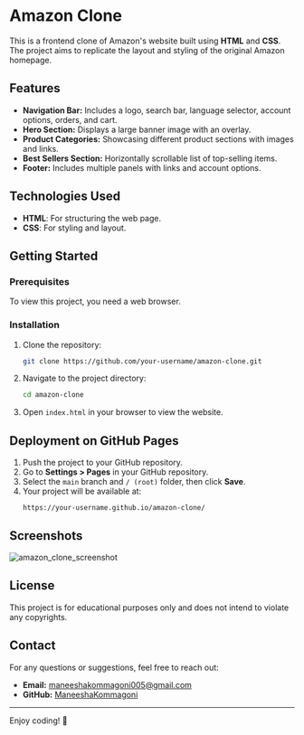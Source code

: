 # Amazon Clone

This is a frontend clone of Amazon's website built using **HTML** and **CSS**. The project aims to replicate the layout and styling of the original Amazon homepage.

## Features
- **Navigation Bar:** Includes a logo, search bar, language selector, account options, orders, and cart.
- **Hero Section:** Displays a large banner image with an overlay.
- **Product Categories:** Showcasing different product sections with images and links.
- **Best Sellers Section:** Horizontally scrollable list of top-selling items.
- **Footer:** Includes multiple panels with links and account options.

## Technologies Used
- **HTML**: For structuring the web page.
- **CSS**: For styling and layout.

## Getting Started
### Prerequisites
To view this project, you need a web browser.

### Installation
1. Clone the repository:
   ```sh
   git clone https://github.com/your-username/amazon-clone.git
   ```
2. Navigate to the project directory:
   ```sh
   cd amazon-clone
   ```
3. Open `index.html` in your browser to view the website.

## Deployment on GitHub Pages
1. Push the project to your GitHub repository.
2. Go to **Settings > Pages** in your GitHub repository.
3. Select the `main` branch and `/ (root)` folder, then click **Save**.
4. Your project will be available at:
   ```
   https://your-username.github.io/amazon-clone/
   ```

## Screenshots
![amazon_clone_screenshot](https://github.com/user-attachments/assets/7b3a2f87-5776-4ba1-b01b-ec24f74ccfcd)


## License
This project is for educational purposes only and does not intend to violate any copyrights.

## Contact
For any questions or suggestions, feel free to reach out:
- **Email:** maneeshakommagoni005@gmail.com
- **GitHub:** [ManeeshaKommagoni](https://github.com/ManeeshaKommagoni)

---
Enjoy coding! 🚀

